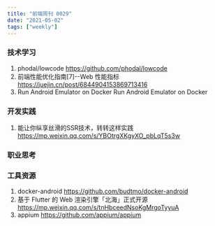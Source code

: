 ```yaml
---
title: "前端周刊 0029"
date: "2021-05-02"
tags: ["weekly"]
---
```


### 技术学习
1. phodal/lowcode https://github.com/phodal/lowcode
2. 前端性能优化指南[7]--Web 性能指标  https://juejin.cn/post/6844904153869713416
3. Run Android Emulator on Docker Run Android Emulator on Docker

### 开发实践
1. 能让你纵享丝滑的SSR技术，转转这样实践 https://mp.weixin.qq.com/s/YBOtrgXKgyXO_pbLqT5s3w

### 职业思考


### 工具资源
1. docker-android https://github.com/budtmo/docker-android
2. 基于 Flutter 的 Web 渲染引擎「北海」正式开源 https://mp.weixin.qq.com/s/tnHbceedNsoKgMrgoTyyuA
3. appium https://github.com/appium/appium